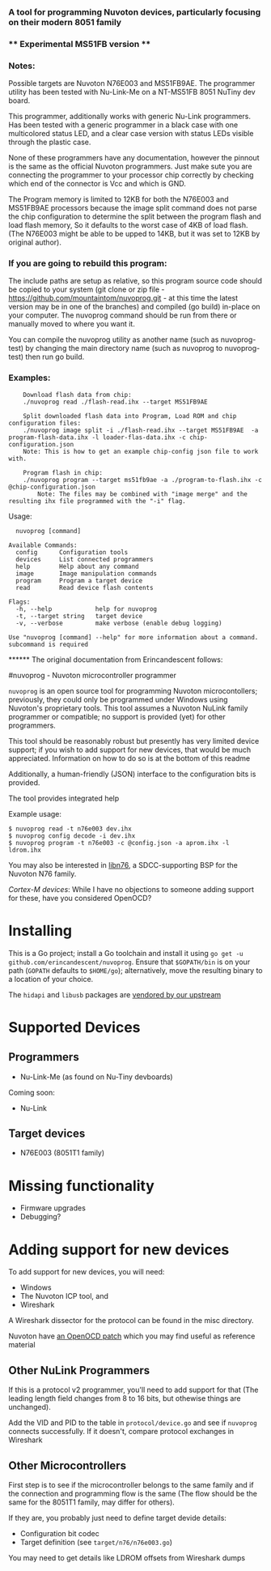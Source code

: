 ### A tool for programming Nuvoton devices, particularly focusing on their modern 8051 family 

### \*\* Experimental MS51FB version \*\*
	
### Notes: 
Possible targets are Nuvoton N76E003 and MS51FB9AE. 
The programmer utility has been tested with Nu-Link-Me on a NT-MS51FB 8051 NuTiny dev board.

This programmer, additionally works with generic Nu-Link programmers. Has been tested with a generic programmer in a black case with one multicolored status LED, and a clear case version with status LEDs visible through the plastic case.

None of these programmers have any documentation, however the pinnout is the same as the official Nuvoton programmers. Just make sute you are connecting the programmer to your processor chip correctly by checking which end of the connector is Vcc and which is GND.

The Program memory is limited to 12KB for both the N76E003 and MS51FB9AE processors because the image split command does not 
parse the chip configuration to determine the split between the program flash and load flash memory, 
So it defaults to the worst case of 4KB of load flash. (The N76E003 might be able to be upped to 14KB, but it was set to 
12KB by original author).

### If you are going to rebuild this program:
The include paths are setup as relative, so this program source code should be copied to your system 
(git clone or zip file - https://github.com/mountaintom/nuvoprog.git - at this time the latest version may be in one of the branches) and 
compiled (go build) in-place on your computer. The nuvoprog command should be run from there or manually moved to where you want it. 

You can compile the nuvoprog utility as another name (such as nuvoprog-test) by changing the main directory name (such as nuvoprog to nuvoprog-test) then run go build.

### Examples:
```
	Download flash data from chip:
	./nuvoprog read ./flash-read.ihx --target MS51FB9AE 

	Split downloaded flash data into Program, Load ROM and chip configuration files:
	./nuvoprog image split -i ./flash-read.ihx --target MS51FB9AE  -a program-flash-data.ihx -l loader-flas-data.ihx -c chip-configuration.json 
	Note: This is how to get an example chip-config json file to work with.

	Program flash in chip:
	./nuvoprog program --target ms51fb9ae -a ./program-to-flash.ihx -c @chip-configuration.json
        Note: The files may be combined with "image merge" and the resulting ihx file programmed with the "-i" flag.
```
Usage:
```
  nuvoprog [command]

Available Commands:
  config      Configuration tools
  devices     List connected programmers
  help        Help about any command
  image       Image manipulation commands
  program     Program a target device
  read        Read device flash contents

Flags:
  -h, --help            help for nuvoprog
  -t, --target string   target device
  -v, --verbose         make verbose (enable debug logging)

Use "nuvoprog [command] --help" for more information about a command.
subcommand is required
```


\*\*\*\*\*\* The original documentation from Erincandescent follows:


#nuvoprog - Nuvoton microcontroller programmer

`nuvoprog` is an open source tool for programming Nuvoton microcontollers;
previously, they could only be programmed under Windows using Nuvoton's
proprietary tools. This tool assumes a Nuvoton NuLink family programmer
or compatible; no support is provided (yet) for other programmers.

This tool should be reasonably robust but presently has very limited device
support; if you wish to add support for new devices, that would be much
appreciated. Information on how to do so is at the bottom of this readme

Additionally, a human-friendly (JSON) interface to the configuration bits
is provided.

The tool provides integrated help

Example usage:
```
$ nuvoprog read -t n76e003 dev.ihx
$ nuvoprog config decode -i dev.ihx
$ nuvoprog program -t n76e003 -c @config.json -a aprom.ihx -l ldrom.ihx

```

You may also be interested in [libn76](https://github.com/erincandescent/libn76),
a SDCC-supporting BSP for the Nuvoton N76 family.

*Cortex-M devices*: While I have no objections to someone adding support for
these, have you considered OpenOCD?

# Installing
This is a Go project; install a Go toolchain and install it
using `go get -u github.com/erincandescent/nuvoprog`. Ensure
that `$GOPATH/bin` is on your path (`GOPATH` defaults to `$HOME/go`);
alternatively, move the resulting binary to a location of your choice.

The `hidapi` and `libusb` packages are [vendored by our upstream](https://github.com/karalabe/hid)

# Supported Devices
## Programmers

 *  Nu-Link-Me (as found on Nu-Tiny devboards)

Coming soon:

 * Nu-Link

## Target devices

 * N76E003 (8051T1 family)

# Missing functionality

* Firmware upgrades
* Debugging?

# Adding support for new devices

To add support for new devices, you will need:

 * Windows
 * The Nuvoton ICP tool, and
 * Wireshark

A Wireshark dissector for the protocol can be found in the misc directory.

Nuvoton have [an OpenOCD patch](http://openocd.zylin.com/#/c/4739/1) which you may find useful as reference material

## Other NuLink Programmers
If this is a protocol v2 programmer, you'll need to add support for that (The leading length field
changes from 8 to 16 bits, but othewise things are unchanged).

Add the VID and PID to the table in `protocol/device.go` and see if `nuvoprog` connects successfully.
If it doesn't, compare protocol exchanges in Wireshark

## Other Microcontrollers
First step is to see if the microcontroller belongs to the same family and if the connection and
programming flow is the same (The flow should be the same for the 8051T1 family, may differ for
others).

If they are, you probably just need to define target devide details:

 * Configuration bit codec
 * Target definition (see `target/n76/n76e003.go`)

You may need to get details like LDROM offsets from Wireshark dumps
